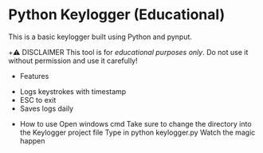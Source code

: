 # Python Keylogger (Educational)

This is a basic keylogger built using Python and pynput.

+⚠️ DISCLAIMER
This tool is for *educational purposes only*. Do not use it without permission and use it carefully!

+ Features
- Logs keystrokes with timestamp
- ESC to exit
- Saves logs daily

+ How to use
Open windows cmd
Take sure to change the directory into the Keylogger project file
Type in python keylogger.py
Watch the magic happen
